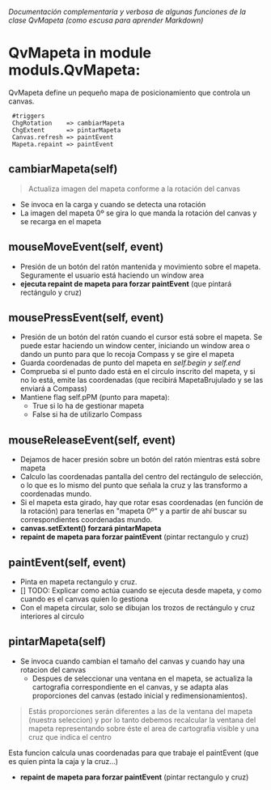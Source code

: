 *Documentación complementaria y verbosa de algunas funciones de la clase QvMapeta 
(como escusa para aprender Markdown)*

# QvMapeta in module moduls.QvMapeta:
QvMapeta define un pequeño mapa de posicionamiento que controla un 
canvas.

     #triggers 
     ChgRotation    => cambiarMapeta
     ChgExtent      => pintarMapeta
     Canvas.refresh => paintEvent
     Mapeta.repaint => paintEvent
     
    
## cambiarMapeta(self)

> Actualiza imagen del mapeta conforme a la rotación del canvas
- Se invoca en la carga y cuando se detecta una rotación
- La imagen del mapeta 0º se gira lo que manda la rotación del canvas y se recarga en el mapeta


## mouseMoveEvent(self, event)
- Presión de un botón del ratón mantenida y movimiento sobre el mapeta. Seguramente el usuario está haciendo un window area
- **ejecuta repaint de mapeta para forzar paintEvent**  (que pintará rectángulo y cruz)
    
## mousePressEvent(self, event)
- Presión de un botón del ratón cuando el cursor está sobre el mapeta. Se puede estar haciendo un window center, iniciando un window area o dando un punto para que lo recoja Compass y se gire el mapeta
- Guarda coordenadas de punto del mapeta en *self.begin y self.end*
- Comprueba si el punto dado está en el circulo inscrito del mapeta, y si no lo está, emite las coordenadas (que recibirá MapetaBrujulado y se las enviará a Compass) 
- Mantiene flag self.pPM (punto para mapeta):
  - True si lo ha de gestionar mapeta  
  - False si ha de utilizarlo Compass
  
## mouseReleaseEvent(self, event)
 - Dejamos de hacer presión sobre un botón del ratón mientras está sobre mapeta
 - Calculo las coordenadas pantalla del centro del rectángulo de selección, o lo que es lo mismo del punto que señala la cruz y las transformo a coordenadas mundo.
 - Si el mapeta esta girado, hay que rotar esas coordenadas (en función de la rotación) para tenerlas en "mapeta 0º" y a partir de ahí buscar su correspondientes coordenadas mundo.
 - **canvas.setExtent() forzará pintarMapeta** 
 - **repaint de mapeta para forzar paintEvent** (pintar rectangulo y cruz)
    
## paintEvent(self, event)
- Pinta en mapeta rectangulo y cruz.
 - [] TODO: Explicar como actúa cuando se ejecuta desde mapeta, y como cuando es
       el canvas quien lo gestiona
- Con el mapeta circular, solo se dibujan los trozos de rectángulo y cruz interiores al circulo

## pintarMapeta(self)
- Se invoca cuando cambian el tamaño del canvas y cuando hay una   rotacion del canvas
  -  Despues de seleccionar una ventana en el mapeta, se actualiza   la cartografia correspondiente  en el canvas, y se adapta alas proporciones del canvas (estado inicial y  redimensionamientos).
       
 >Estás proporciones serán diferentes a las de la ventana  del mapeta (nuestra seleccion) y por lo tanto debemos recalcular la ventana del mapeta representando sobre éste el area de cartografia visible y una cruz que indica el centro
  
Esta funcion calcula unas coordenadas para que trabaje el 
paintEvent (que es quien pinta la caja y la cruz...)
- **repaint de mapeta para forzar paintEvent** (pintar rectangulo y cruz)
    
 
